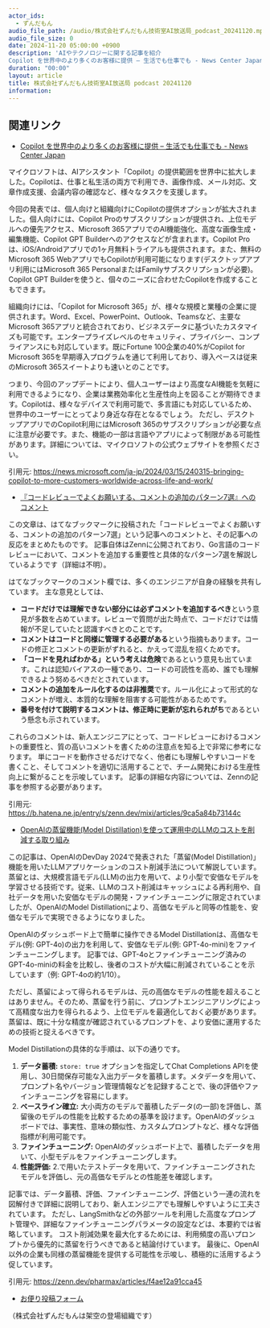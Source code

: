 ```yaml
---
actor_ids:
  - ずんだもん
audio_file_path: /audio/株式会社ずんだもん技術室AI放送局_podcast_20241120.mp3
audio_file_size: 0
date: 2024-11-20 05:00:00 +0900
description: 'AIやテクノロジーに関する記事を紹介  
Copilot を世界中のより多くのお客様に提供 – 生活でも仕事でも - News Center Japan、『コードレビューでよくお願いする、コメントの追加のパターン7選』へのコメント、OpenAIの蒸留機能(Model Distillation)を使って運用中のLLMのコストを削減する取り組み'
duration: "00:00"
layout: article
title: 株式会社ずんだもん技術室AI放送局 podcast 20241120
information: 
---
```


## 関連リンク


- [Copilot を世界中のより多くのお客様に提供 – 生活でも仕事でも - News Center Japan](https://news.microsoft.com/ja-jp/2024/03/15/240315-bringing-copilot-to-more-customers-worldwide-across-life-and-work/)  



マイクロソフトは、AIアシスタント「Copilot」の提供範囲を世界中に拡大しました。Copilotは、仕事と私生活の両方で利用でき、画像作成、メール対応、文章作成支援、会議内容の確認など、様々なタスクを支援します。

今回の発表では、個人向けと組織向けにCopilotの提供オプションが拡大されました。個人向けには、Copilot Proのサブスクリプションが提供され、上位モデルへの優先アクセス、Microsoft 365アプリでのAI機能強化、高度な画像生成・編集機能、Copilot GPT Builderへのアクセスなどが含まれます。Copilot Proは、iOS/Androidアプリでの1ヶ月無料トライアルも提供されます。また、無料のMicrosoft 365 WebアプリでもCopilotが利用可能になります(デスクトップアプリ利用にはMicrosoft 365 PersonalまたはFamilyサブスクリプションが必要)。Copilot GPT Builderを使うと、個々のニーズに合わせたCopilotを作成することもできます。

組織向けには、「Copilot for Microsoft 365」が、様々な規模と業種の企業に提供されます。Word、Excel、PowerPoint、Outlook、Teamsなど、主要なMicrosoft 365アプリと統合されており、ビジネスデータに基づいたカスタマイズも可能です。エンタープライズレベルのセキュリティ、プライバシー、コンプライアンスにも対応しています。既にFortune 100企業の40%がCopilot for Microsoft 365を早期導入プログラムを通じて利用しており、導入ペースは従来のMicrosoft 365スイートよりも速いとのことです。

つまり、今回のアップデートにより、個人ユーザーはより高度なAI機能を気軽に利用できるようになり、企業は業務効率化と生産性向上を図ることが期待できます。Copilotは、様々なデバイスで利用可能で、多言語にも対応しているため、世界中のユーザーにとってより身近な存在となるでしょう。  ただし、デスクトップアプリでのCopilot利用にはMicrosoft 365のサブスクリプションが必要な点に注意が必要です。また、機能の一部は言語やアプリによって制限がある可能性があります。詳細については、マイクロソフトの公式ウェブサイトを参照ください。


引用元: https://news.microsoft.com/ja-jp/2024/03/15/240315-bringing-copilot-to-more-customers-worldwide-across-life-and-work/


- [『コードレビューでよくお願いする、コメントの追加のパターン7選』へのコメント](https://b.hatena.ne.jp/entry/s/zenn.dev/mixi/articles/9ca5a84b73144c)  



この文章は、はてなブックマークに投稿された「コードレビューでよくお願いする、コメントの追加のパターン7選」という記事へのコメントと、その記事への反応をまとめたものです。  記事自体はZennに公開されており、Go言語のコードレビューにおいて、コメントを追加する重要性と具体的なパターン7選を解説しているようです（詳細は不明）。

はてなブックマークのコメント欄では、多くのエンジニアが自身の経験を共有しています。  主な意見としては、

* **コードだけでは理解できない部分には必ずコメントを追加するべき**という意見が多数を占めています。レビューで質問が出た時点で、コードだけでは情報が不足していたと認識すべきとのことです。
* **コメントはコードと同様に管理する必要がある**という指摘もあります。コードの修正とコメントの更新がずれると、かえって混乱を招くためです。
* **「コードを見ればわかる」という考えは危険**であるという意見も出ています。これは認知バイアスの一種であり、コードの可読性を高め、誰でも理解できるよう努めるべきだとされています。
* **コメントの追加をルール化するのは非推奨**です。ルール化によって形式的なコメントが増え、本質的な理解を阻害する可能性があるためです。
* **番号を付けて説明するコメントは、修正時に更新が忘れられがち**であるという懸念も示されています。

これらのコメントは、新人エンジニアにとって、コードレビューにおけるコメントの重要性と、質の高いコメントを書くための注意点を知る上で非常に参考になります。  単にコードを動作させるだけでなく、他者にも理解しやすいコードを書くこと、そしてコメントを適切に活用することで、チーム開発における生産性向上に繋がることを示唆しています。  記事の詳細な内容については、Zennの記事を参照する必要があります。


引用元: https://b.hatena.ne.jp/entry/s/zenn.dev/mixi/articles/9ca5a84b73144c


- [OpenAIの蒸留機能(Model Distillation)を使って運用中のLLMのコストを削減する取り組み](https://zenn.dev/pharmax/articles/f4ae12a91cca45)  



この記事は、OpenAIのDevDay 2024で発表された「蒸留(Model Distillation)」機能を用いたLLMアプリケーションのコスト削減手法について解説しています。蒸留とは、大規模言語モデル(LLM)の出力を用いて、より小型で安価なモデルを学習させる技術です。従来、LLMのコスト削減はキャッシュによる再利用や、自社データを用いた安価なモデルの開発・ファインチューニングに限定されていましたが、OpenAIのModel Distillationにより、高価なモデルと同等の性能を、安価なモデルで実現できるようになりました。

OpenAIのダッシュボード上で簡単に操作できるModel Distillationは、高価なモデル(例: GPT-4o)の出力を利用して、安価なモデル(例: GPT-4o-mini)をファインチューニングします。  記事では、GPT-4oとファインチューニング済みのGPT-4o-miniの料金を比較し、後者のコストが大幅に削減されていることを示しています（例: GPT-4oの約1/10）。

ただし、蒸留によって得られるモデルは、元の高価なモデルの性能を超えることはありません。そのため、蒸留を行う前に、プロンプトエンジニアリングによって高精度な出力を得られるよう、上位モデルを最適化しておく必要があります。  蒸留は、既に十分な精度が確認されているプロンプトを、より安価に運用するための技術と捉えるべきです。

Model Distillationの具体的な手順は、以下の通りです。

1. **データ蓄積:** `store: true` オプションを指定してChat Completions APIを使用し、30日間保存可能な入出力データを蓄積します。メタデータを用いて、プロンプト名やバージョン管理情報などを記録することで、後の評価やファインチューニングを容易にします。
2. **ベースライン確立:** 大小両方のモデルで蓄積したデータ(の一部)を評価し、蒸留後のモデルの性能を比較するための基準を設けます。OpenAIのダッシュボードでは、事実性、意味の類似性、カスタムプロンプトなど、様々な評価指標が利用可能です。
3. **ファインチューニング:**  OpenAIのダッシュボード上で、蓄積したデータを用いて、小型モデルをファインチューニングします。
4. **性能評価:**  2.で用いたテストデータを用いて、ファインチューニングされたモデルを評価し、元の高価なモデルとの性能差を確認します。

記事では、データ蓄積、評価、ファインチューニング、評価という一連の流れを図解付きで詳細に説明しており、新人エンジニアでも理解しやすいように工夫されています。  ただし、LangSmithなどの外部ツールを利用した高度なプロンプト管理や、詳細なファインチューニングパラメータの設定などは、本要約では省略しています。  コスト削減効果を最大化するためには、利用頻度の高いプロンプトから優先的に蒸留を行うべきであると結論付けています。  最後に、OpenAI以外の企業も同様の蒸留機能を提供する可能性を示唆し、積極的に活用するよう促しています。


引用元: https://zenn.dev/pharmax/articles/f4ae12a91cca45



- [お便り投稿フォーム](https://forms.gle/ffg4JTfqdiqK62qf9)

（株式会社ずんだもんは架空の登場組織です）

